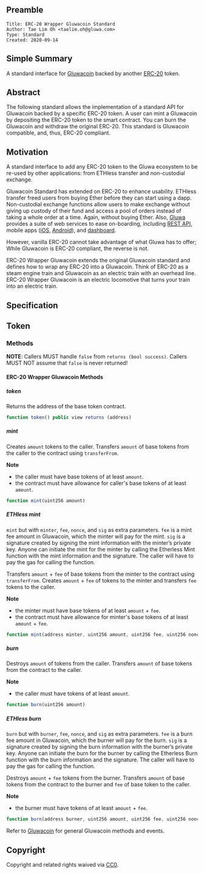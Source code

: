 ## Preamble

    Title: ERC-20 Wrapper Gluwacoin Standard
    Author: Tae Lim Oh <taelim.oh@gluwa.com>
    Type: Standard
    Created: 2020-09-14


## Simple Summary

A standard interface for [Gluwacoin](https://gluwacoin.com) backed by 
another [ERC-20](https://eips.ethereum.org/EIPS/eip-20) token.


## Abstract

The following standard allows the implementation of a standard API for Gluwacoin backed by a specific ERC-20 token.
A user can mint a Gluwacoin by depositing the ERC-20 token to the smart contract. You can burn the Gluwacoin and 
withdraw the original ERC-20. This standard is Gluwacoin compatible, and, thus, ERC-20 compliant.


## Motivation

A standard interface to add any ERC-20 token to the Gluwa ecosystem to be re-used by other applications: 
from ETHless transfer and non-custodial exchange.

Gluwacoin Standard has extended on ERC-20 to enhance usability.
ETHless transfer freed users from buying Ether before they can start using a dapp.
Non-custodial exchange functions allow users to make exchange without giving up custody of their fund 
and access a pool of orders instead of taking a whole order at a time.
Again, without buying Ether.
Also, [Gluwa](https://gluwa.com) provides a suite of web services to ease on-boarding,
including [REST API](https://docs.gluwa.com/api/api), 
mobile apps ([iOS](https://apps.apple.com/app/gluwa/id1021292326), [Android](https://play.google.com/store/apps/details?id=com.gluwa.android)), 
and [dashboard](https://dashboard.gluwa.com/).

However, vanilla ERC-20 cannot take advantage of what Gluwa has to offer;
While Gluwacoin is ERC-20 compliant, the reverse is not.

ERC-20 Wrapper Gluwacoin extends the original Gluwacoin standard 
and defines how to wrap any ERC-20 into a Gluwacoin.
Think of ERC-20 as a steam engine train 
and Gluwacoin as an electric train with an overhead line.
ERC-20 Wrapper Gluwacoin is an electric locomotive that turns your train into an electric train.


## Specification

## Token
### Methods

**NOTE**: Callers MUST handle `false` from `returns (bool success)`.
Callers MUST NOT assume that `false` is never returned!

#### ERC-20 Wrapper Gluwacoin Methods



##### token

Returns the address of the base token contract.

``` js
function token() public view returns (address)
```



##### mint

Creates `amount` tokens to the caller.
Transfers `amount` of base tokens from the caller to the contract using `transferFrom`.

**Note** 
- the caller must have base tokens of at least `amount`.
- the contract must have allowance for caller's base tokens of at least `amount`.

``` js
function mint(uint256 amount)
```



##### ETHless mint

`mint` but with `minter`, `fee`, `nonce`, and `sig` as extra parameters.
`fee` is a mint fee amount in Gluwacoin, which the minter will pay for the mint.
`sig` is a signature created by signing the mint information with the minter’s private key.
Anyone can initiate the mint for the minter by calling the Etherless Mint function 
with the mint information and the signature. 
The caller will have to pay the gas for calling the function.

Transfers `amount` + `fee` of base tokens from the minter to the contract using `transferFrom`.
Creates `amount` + `fee` of tokens to the minter and transfers `fee` tokens to the caller.

**Note** 
- the minter must have base tokens of at least `amount` + `fee`.
- the contract must have allowance for minter's base tokens of at least `amount` + `fee`.

``` js
function mint(address minter, uint256 amount, uint256 fee, uint256 nonce, bytes memory sig)
```



##### burn

Destroys `amount` of tokens from the caller.
Transfers `amount` of base tokens from the contract to the caller.

**Note** 
- the caller must have tokens of at least `amount`.

``` js
function burn(uint256 amount)
```



##### ETHless burn

`burn` but with `burner`, `fee`, `nonce`, and `sig` as extra parameters.
`fee` is a burn fee amount in Gluwacoin, which the burner will pay for the burn.
`sig` is a signature created by signing the burn information with the burner’s private key.
Anyone can initiate the burn for the burner by calling the Etherless Burn function 
with the burn information and the signature. 
The caller will have to pay the gas for calling the function.

Destroys `amount` + `fee` tokens from the burner.
Transfers `amount` of base tokens from the contract to the burner and `fee` of base token to the caller.

**Note** 
- the burner must have tokens of at least `amount` + `fee`.

``` js
function burn(address burner, uint256 amount, uint256 fee, uint256 nonce, bytes memory sig)
```


Refer to [Gluwacoin](./Gluwacoin.md) for general Gluwacoin methods and events.

## Copyright
Copyright and related rights waived via [CC0](https://creativecommons.org/publicdomain/zero/1.0/).